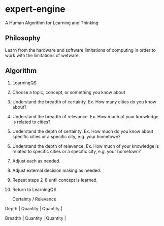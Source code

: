 # expert-engine
A Human Algorithm for Learning and Thinking

## Philosophy
 
Learn from the hardware and software limitations of computing in order to work with the limitations of wetware.

## Algorithm

1. LearningQS
2. Choose a topic, concept, or something you know about
3. Understand the breadth of certainty. Ex. How many cities do you know about?
4. Understand the breadth of relevance. Ex. How much of your knowledge is related to cities?
5. Understand the depth of certainty. Ex. How much do you know about specific cities or a specific city, e.g. your hometown?
6. Understand the depth of relevance. Ex. How much of your knowledge is related to specific cities or a specific city, e.g. your hometown?
7. Adjust each as needed.
8. Adjust external decision making as needed.
9. Repeat steps 2-8 until concept is learned.
10. Return to LearningQS

      Certainty     /    Relevance
      
Depth   |    Quantity   |    Quantity   |

Breadth  |    Quantity  |    Quantity   |
